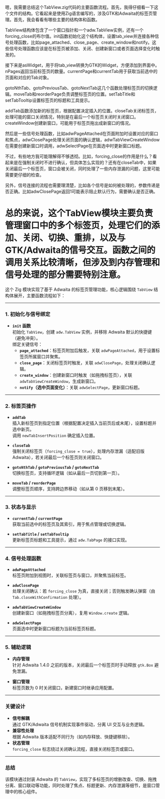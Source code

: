 嗯，我需要总结这个TabView.zig代码的主要函数流程。首先，我得仔细看一下这个文件的结构。它看起来是使用Zig语言编写的，涉及GTK和Adwaita的标签页管理。首先，我会看看有哪些主要的结构体和函数。

TabView结构体包含了一个窗口指针和一个adw.TabView实例，还有一个forcing_close的布尔值。init函数初始化这个结构体，设置tab_view并连接各种信号处理函数，比如page_attached、close_page、create_window和notify。这些信号处理函数应该是在标签页被添加、关闭、创建新窗口或者页面选择变化时触发的。

接下来是asWidget，用于将tab_view转换为GTK的Widget，方便添加到界面中。nPages返回当前标签页的数量。currentPage和currentTab用于获取当前选中的页面和对应的Tab对象。

gotoNthTab、gotoPreviousTab、gotoNextTab这几个函数处理标签页的切换逻辑。moveTab和reorderPage负责调整标签页的位置。setTabTitle和setTabTooltip设置标签页的标题和工具提示。

addTab函数添加新的标签页，根据配置决定插入的位置。closeTab关闭标签页，处理可能的窗口关闭情况，特别是在最后一个标签页关闭时关闭窗口。createWindow创建新窗口，可能用于标签页拖出成新窗口的情况。

然后是一些信号处理函数，比如adwPageAttached在页面附加时设置对应的窗口和焦点，adwClosePage处理关闭页面的确认逻辑，adwTabViewCreateWindow在需要创建新窗口时调用，adwSelectPage在页面选中时更新窗口标题。

不过，有些地方我可能理解得不够透彻。比如，forcing_close的作用是什么？看起来是在强制关闭时不进行确认，但具体怎么实现的？还有在closeTab中，如果关闭最后一个标签页，窗口会被关闭，同时处理了一些内存泄漏的问题，这里可能需要更仔细的检查。

另外，信号连接的流程也需要理清楚，比如各个信号是如何被处理的，参数传递是否正确。比如adwClosePage返回1可能表示阻止默认行为，需要确认是否正确。

总的来说，这个TabView模块主要负责管理窗口中的多个标签页，处理它们的添加、关闭、切换、重排，以及与GTK/Adwaita的信号交互。函数之间的调用关系比较清晰，但涉及到内存管理和信号处理的部分需要特别注意。
================================================
这个 Zig 模块实现了基于 Adwaita 的标签页管理功能，核心逻辑围绕 `TabView` 结构体展开，主要函数流程如下：

---

### **1. 初始化与信号绑定**
- **`init` 函数**  
  初始化 `TabView`，创建 `adw.TabView` 实例，并移除 Adwaita 默认的快捷键（避免冲突）。  
  绑定关键信号：  
  - **`page_attached`**：标签页附加后触发，关联 `adwPageAttached`，用于设置标签页所属窗口并聚焦。  
  - **`close_page`**：关闭标签页时触发，关联 `adwClosePage`，处理关闭确认逻辑。  
  - **`create_window`**：创建新窗口时触发（如拖拽标签页），关联 `adwTabViewCreateWindow`，生成新窗口。  
  - **`notify`（选中页面变化）**：关联 `adwSelectPage`，更新窗口标题。

---

### **2. 标签页操作**
- **`addTab`**  
  插入新标签页到指定位置（根据配置决定插入当前页后或末尾），设置标题并选中新页。  
  调用 `newTabInsertPosition` 确定插入位置。

- **`closeTab`**  
  强制关闭标签页（`forcing_close = true`），处理内存泄漏（适配旧版 Adwaita），若关闭最后一个标签页则关闭窗口。

- **`gotoNthTab` / `gotoPreviousTab` / `gotoNextTab`**  
  切换标签页，支持循环逻辑（如从最后一页切到第一页）。

- **`moveTab` / `reorderPage`**  
  调整标签页顺序，支持跨边界移动（如从第 0 页移到末尾）。

---

### **3. 状态与显示**
- **`currentTab` / `currentPage`**  
  获取当前选中的标签页及其索引，用于焦点管理或切换逻辑。

- **`setTabTitle` / `setTabTooltip`**  
  更新标签页标题和工具提示，通过 `adw.TabPage` 的接口实现。

---

### **4. 信号处理函数**
- **`adwPageAttached`**  
  标签页附加到视图时，关联标签页与窗口，并聚焦当前标签。

- **`adwClosePage`**  
  处理关闭确认：若 `forcing_close` 为真，直接关闭；否则触发确认弹窗（由 `Tab.closeWithConfirmation` 处理）。

- **`adwTabViewCreateWindow`**  
  创建新窗口（如拖拽标签页分离），复用 `Window.create` 逻辑。

- **`adwSelectPage`**  
  页面选中时更新窗口标题为当前标签页标题。

---

### **5. 辅助逻辑**
- **内存管理**  
  针对 Adwaita 1.4.0 之前的版本，关闭最后一个标签页时手动释放 `gtk.Box` 避免泄漏。

- **窗口管理**  
  标签页数为 0 时关闭窗口，新建窗口时继承应用配置。

---

### **关键设计**
- **信号解耦**  
  通过 GTK/Adwaita 信号机制实现事件驱动，分离 UI 交互与业务逻辑。  
- **兼容性处理**  
  根据 Adwaita 版本适配不同行为（如内存释放、快捷键移除）。  
- **状态管理**  
  `forcing_close` 标志绕过关闭确认流程，直接关闭标签页或窗口。

---

### **总结**
该模块通过封装 Adwaita 的 `TabView`，实现了多标签页的增删改查、切换、拖拽分离、窗口联动等功能，同时处理了焦点、标题更新、内存泄漏等细节，是窗口管理中的核心组件。